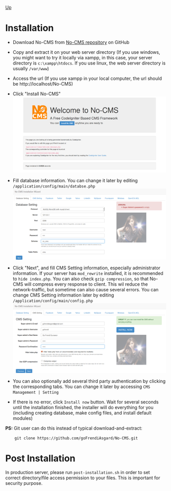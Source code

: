 [Up](../tutorial.md)

Installation
============

* Download No-CMS from [No-CMS repository](https://github.com/goFrendiAsgard/No-CMS) on GitHub

* Copy and extract it on your web server directory (If you use windows, you might want to try it locally via xampp, in this case, your server directory is `c:\xampp\htdocs`. If you use linux, the web server directory is usually `/var/www`)

* Access the url (If you use xampp in your local computer, the url should be http://localhost/No-CMS)

* Click "Install No-CMS"
  ![Install No-CMS button](images/user_installation_install_no_cms.png "Figure 1. Install No-CMS button")

* Fill database information. You can change it later by editing `/application/config/main/databse.php`
  ![Fill Database Information](images/user_installation_database_information.png "Figure 2. Fill Database Information")

* Click "Next", and fill CMS Setting information, especially administrator information. If your server has `mod_rewrite` installed, it is recommended to `hide index.php`. You can also check `gzip compression`, so that No-CMS will compress every response to client. This wil reduce the network-traffic, but sometime can also cause several errors. You can change CMS Setting information later by editing `/application/config/main/config.php`
  ![Fill CMS Setting Information](images/user_installation_cms_setting.png "Figure 3. Fill CMS Setting")

* You can also optionally add several third party authentication by clicking the corresponding tabs. You can change it later by accessing `CMS Management | Setting`

* If there is no error, click `Install now` button. Wait for several seconds until the installation finished, the installer will do everything for you (including creating database, make config files, and install default modules)

__PS:__ Git user can do this instead of typical download-and-extract:
```
    git clone https://github.com/goFrendiAsgard/No-CMS.git
```

Post Installation
=================
In production server, please run `post-installation.sh` in order to set correct directory/file access permission to your files. This is important for security purpose.



